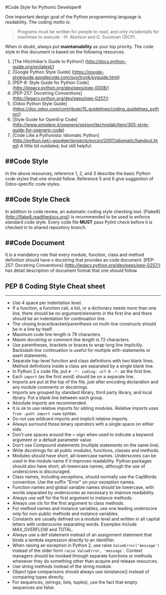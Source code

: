 #Code Style for Pythonic Developer#

One important design goal of the Python programming language is readability. 
The coding motto is: 

> Programs must be written for people to read, and only incidentally for machines to execute. 
-H. Abelson and G. Sussman (SICP).

When in doubt, always put **maintainability** as your top priority. 
The code style in this document is based on the following resources. 

1. [The Hitchhiker’s Guide to Python!] (http://docs.python-guide.org/en/latest/) 
2. [Google Python Style Guide] 
(https://google-styleguide.googlecode.com/svn/trunk/pyguide.html) 
3. [PEP-8: Style Guide for Python Code] (http://legacy.python.org/dev/peps/pep-0008/)
4. [PEP-257: Docstring Conventions] (http://legacy.python.org/dev/peps/pep-0257/)
5. [Odoo Python Style Guide] 
(https://doc.odoo.com/contribute/15_guidelines/coding_guidelines_python/)
6. [Style Guide for OpenErp Code] 
(http://www.simplerp.it/openerp/sezioni/technolab/item/305-style-guide-for-openerp-code)
7. [Code Like a Pythonista: Idiomatic Python] 
(http://python.net/~goodger/projects/pycon/2007/idiomatic/handout.html) 
A little bit outdated, but still helpful.

##Code Style
---

In the above resources, reference 1, 2, and 3 describe the basic Python 
code styles that one should follow. Reference 5 and 6 give suggestion of Odoo-specific 
code styles.  

##Code Style Check
---

In addition to code review, an automatic coding style checking tool. 
[Flake8] (http://flake8.readthedocs.org/) is recommended to be used to 
enforce standard code style. Every code file **MUST** pass Pylint check 
before it is checked in to shared repository branch. 

##Code Document
---

It is a mandatory rule that every module, function, class and 
method definition should have s docstring that provides as code document. 
[PEP-257: Docstring Conventions] (http://legacy.python.org/dev/peps/pep-0257/) 
has detail description of document format that one should follow. 

## PEP 8 Coding Style Cheat sheet
---

* Use 4 space per indentation level.
* If a function, a function call, a list, or a dictionary needs 
more than one line, there should be no argument/elements in the 
first line and there should be an indentation for continuation line.        
* The closing brace/bracket/parenthesis on multi-line constructs should
be in a line by itself. 
* Maximum code line length is 79 characters.
* Maxim docstring or comment line length is 72 characters.
* Use parentheses, brackets or braces to wrap long line implicitly. 
Backslash line continuation is useful for multiple with-statements or 
asert statements.  
* Separate top-level function and class definitions with two blank lines.
Method definitions inside a class are separated by a single blank line.
* In Python 2.x code file, put `# -*- coding: utf-8 -*-` as the 
first line.
* Each `import` (as the first word) should be on a separate line.
* Imports are put at the top of the file, just after encoding declaration 
and any module comments or docstrings.
* Imports are grouped by standard library, third party library, 
and local library. Put a blank line between each group. 
* Absolute imports are recommended. 
* It is ok to use relative imports for sibling modules. Relative
imports uses `from .path import name` syntax. 
* Do not use wildcard imports and implicit relative imports.
* Always surround these binary operators with a single space on either side.
* Don't use spaces around the = sign when used to indicate a keyword 
argument or a default parameter value.
* Don't use Compound statements (multiple statements on the same line).
* Write docstrings for all public modules, functions, classes and methods. 
* Modules should have short, all-lowercase names. 
Underscores can be used in the module name if it improves readability. 
Python packages should also have short, all-lowercase names, 
although the use of underscores is discouraged.
* Class names, including exceptions, should normally use the 
CapWords convention.  Use the suffix "Error" on your exception names.
* Function names and global variable names should be lowercase, 
with words separated by underscores as necessary to improve readability.
* Always use self for the first argument to instance methods.
* Always use cls for the first argument to class methods.
* For method names and instance variables, use one leading underscore 
only for non-public methods and instance variables.
* Constants are usually defined on a module level and written in all 
capital letters with underscores separating words. 
Examples include MAX_OVERFLOW and TOTAL.
* Always use a def statement instead of an assignment statement 
that binds a lambda expression directly to an identifier.
* When raising an exception in Python 2, use raise `ValueError('message')` 
instead of the older form `raise ValueError, 'message'`.
Context managers should be invoked through separate functions or 
methods whenever they do something other than acquire and 
release resources.
* Use string methods instead of the string module.
* Object type comparisons should always use isinstance() instead 
of comparing types directly.
* For sequences, (strings, lists, tuples), use the fact 
that empty sequences are false.



 










